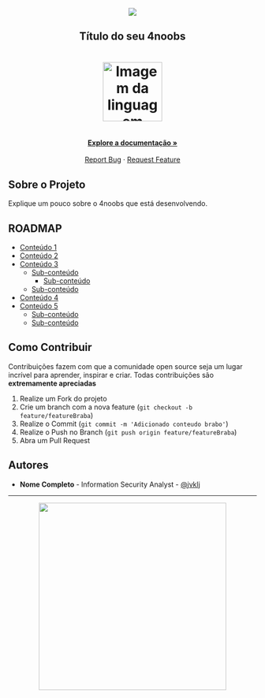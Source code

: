 <!-- Logo 4noobs -->

<p align="center">
  <a href="https://github.com/he4rt/4noobs" target="_blank">
    <img src="../.github/header_4noobs.svg">
  </a>
</p>

<!-- Title -->

<p align="center">
  <h2 align="center">Título do seu 4noobs</h2>

  <h1 align="center"><img src="../.github/deno.svg" alt="Imagem da linguagem" width="120"></h1>
  
  <p align="center">
    <br />
    <a href="#ROADMAP"><strong>Explore a documentação »</strong></a>
    <br />
    <br />
    <a href="link-para-abrir-issue">Report Bug</a>
    ·
    <a href="link-para-abrir-issue">Request Feature</a>
  </p>
</p>
    
 <!-- ABOUT THE PROJECT -->

## Sobre o Projeto
Explique um pouco sobre o 4noobs que está desenvolvendo.

<!-- ROADMAP OF PROJECT -->

## ROADMAP

- [Conteúdo 1](link-primeira-parte)
- [Conteúdo 2](link-segunda-parte)
- [Conteúdo 3](link-terceira-parte)
  - [Sub-conteúdo](link-sub-conteudo)
  	- [Sub-conteúdo](link-sub-conteudo)
  - [Sub-conteúdo](link-sub-conteudo)
- [Conteúdo 4](link-quarta-parte)
- [Conteúdo 5](link-quinta-parte)
  - [Sub-conteúdo](link-sub-conteudo)
  - [Sub-conteúdo](link-sub-conteudo)
  
  
<!-- CONTRIBUTING -->

## Como Contribuir

Contribuições fazem com que a comunidade open source seja um lugar incrível para aprender, inspirar e criar. Todas contribuições
são **extremamente apreciadas**

1. Realize um Fork do projeto
2. Crie um branch com a nova feature (`git checkout -b feature/featureBraba`)
3. Realize o Commit (`git commit -m 'Adicionado conteudo brabo'`)
4. Realize o Push no Branch (`git push origin feature/featureBraba`)
5. Abra um Pull Request

## Autores

- **Nome Completo** - Information Security Analyst - [@jvklj](seutwitter)

---

<p align="center">
  <a href="https://github.com/he4rt/4noobs" target="_blank">
    <img src="../.github/footer_4noobs.svg" width="380">
  </a>
</p>

